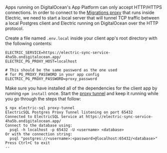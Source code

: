 Apps running on DigitalOcean's App Platform can only accept HTTP/HTTPS connections. In order to connect to the [Migrations proxy](/docs/deployment/concepts#migrations-proxy) that runs inside Electric, we need to start a local server that will tunnel TCP traffic between a local Postgres client and Electric running on DigitalOcean over the HTTP protocol.

Create a file named `.env.local` inside your client app's root directory with the following contents:

```shell
ELECTRIC_SERVICE=https://electric-sync-service-4ha5b.ondigitalocean.app/
ELECTRIC_PG_PROXY_HOST=localhost

# This should be the same password as the one used
# for PG_PROXY_PASSWORD in your app config
ELECTRIC_PG_PROXY_PASSWORD=proxy_password
```

Make sure you have installed all of the dependencies for the client app by running `npm install` once. Start the [proxy tunnel](/docs/deployment/concepts#22-using-a-proxy-tunnel) and keep it running while you go through the steps that follow:

```shell
$ npx electric-sql proxy-tunnel
ElectricSQL Postgres Proxy Tunnel listening on port 65432
Connected to ElectricSQL Service at https://electric-sync-service-4ha5b.ondigitalocean.app/
Connect to the database using:
  psql -h localhost -p 65432 -U <username> <database>
Or with the connection string:
  psql "postgres://<username>:<password>@localhost:65432/<database>"
Press Ctrl+C to exit
--
```
